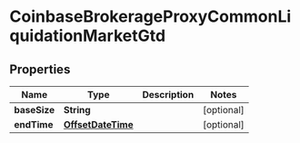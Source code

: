 
# CoinbaseBrokerageProxyCommonLiquidationMarketGtd

## Properties
Name | Type | Description | Notes
------------ | ------------- | ------------- | -------------
**baseSize** | **String** |  |  [optional]
**endTime** | [**OffsetDateTime**](OffsetDateTime.md) |  |  [optional]



